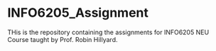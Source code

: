 # INFO6205_Assignment
THis is the repository containing the assignments for INFO6205 NEU Course taught by Prof. Robin Hillyard.
